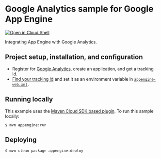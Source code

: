 # Google Analytics sample for Google App Engine

<a href="https://console.cloud.google.com/cloudshell/open?git_repo=https://github.com/GoogleCloudPlatform/java-docs-samples&page=editor&open_in_editor=appengine-java8/analytics/README.md">
<img alt="Open in Cloud Shell" src ="http://gstatic.com/cloudssh/images/open-btn.png"></a>

Integrating App Engine with Google Analytics.

## Project setup, installation, and configuration

- Register for [Google Analytics](http://www.google.com/analytics/), create
an application, and get a tracking Id.
- [Find your tracking Id](https://support.google.com/analytics/answer/1008080?hl=en)
and set it as an environment variable in [`appengine-web.xml`](src/main/webapp/WEB-INF/appengine-web.xml).

## Running locally
This example uses the
[Maven Cloud SDK based plugin](https://cloud.google.com/appengine/docs/java/tools/using-maven).
To run this sample locally:

    $ mvn appengine:run

## Deploying

    $ mvn clean package appengine:deploy
